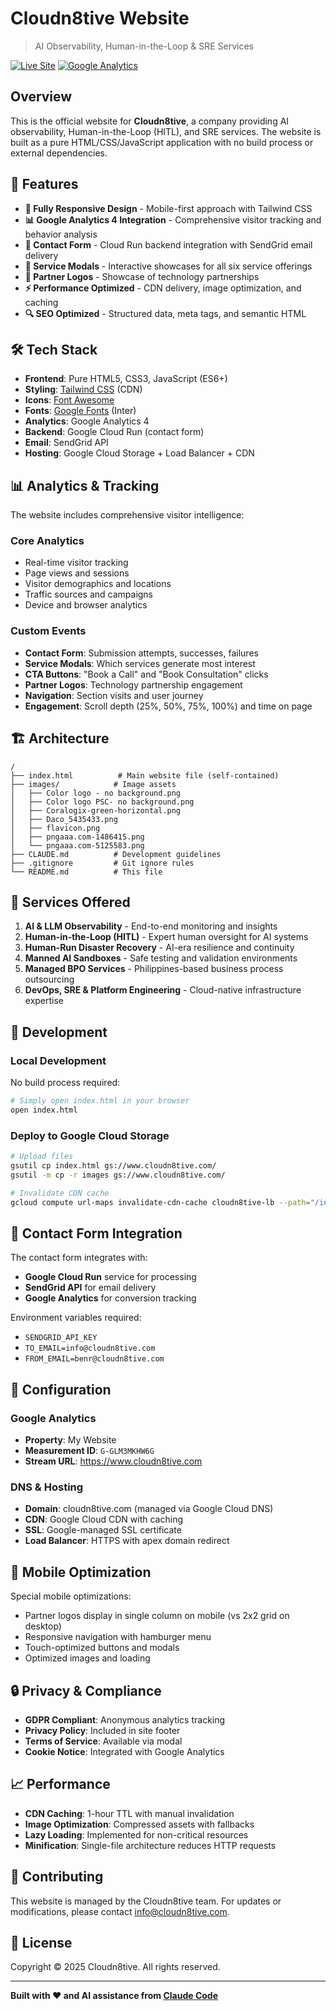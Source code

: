 # Cloudn8tive Website

> AI Observability, Human-in-the-Loop & SRE Services

[![Live Site](https://img.shields.io/badge/🌐_Live_Site-www.cloudn8tive.com-green)](https://www.cloudn8tive.com)
[![Google Analytics](https://img.shields.io/badge/Analytics-Google_Analytics_4-blue)](https://analytics.google.com)

## Overview

This is the official website for **Cloudn8tive**, a company providing AI observability, Human-in-the-Loop (HITL), and SRE services. The website is built as a pure HTML/CSS/JavaScript application with no build process or external dependencies.

## 🚀 Features

- **📱 Fully Responsive Design** - Mobile-first approach with Tailwind CSS
- **📊 Google Analytics 4 Integration** - Comprehensive visitor tracking and behavior analysis  
- **📝 Contact Form** - Cloud Run backend integration with SendGrid email delivery
- **🎯 Service Modals** - Interactive showcases for all six service offerings
- **👥 Partner Logos** - Showcase of technology partnerships
- **⚡ Performance Optimized** - CDN delivery, image optimization, and caching
- **🔍 SEO Optimized** - Structured data, meta tags, and semantic HTML

## 🛠 Tech Stack

- **Frontend**: Pure HTML5, CSS3, JavaScript (ES6+)
- **Styling**: [Tailwind CSS](https://tailwindcss.com) (CDN)
- **Icons**: [Font Awesome](https://fontawesome.com)
- **Fonts**: [Google Fonts](https://fonts.google.com) (Inter)
- **Analytics**: Google Analytics 4
- **Backend**: Google Cloud Run (contact form)
- **Email**: SendGrid API
- **Hosting**: Google Cloud Storage + Load Balancer + CDN

## 📊 Analytics & Tracking

The website includes comprehensive visitor intelligence:

### Core Analytics
- Real-time visitor tracking
- Page views and sessions  
- Visitor demographics and locations
- Traffic sources and campaigns
- Device and browser analytics

### Custom Events
- **Contact Form**: Submission attempts, successes, failures
- **Service Modals**: Which services generate most interest
- **CTA Buttons**: "Book a Call" and "Book Consultation" clicks  
- **Partner Logos**: Technology partnership engagement
- **Navigation**: Section visits and user journey
- **Engagement**: Scroll depth (25%, 50%, 75%, 100%) and time on page

## 🏗 Architecture

```
/
├── index.html          # Main website file (self-contained)
├── images/            # Image assets
│   ├── Color logo - no background.png
│   ├── Color logo PSC- no background.png  
│   ├── Coralogix-green-horizontal.png
│   ├── Daco_5435433.png
│   ├── flavicon.png
│   ├── pngaaa.com-1486415.png
│   └── pngaaa.com-5125583.png
├── CLAUDE.md          # Development guidelines
├── .gitignore         # Git ignore rules
└── README.md          # This file
```

## 🎯 Services Offered

1. **AI & LLM Observability** - End-to-end monitoring and insights
2. **Human-in-the-Loop (HITL)** - Expert human oversight for AI systems  
3. **Human-Run Disaster Recovery** - AI-era resilience and continuity
4. **Manned AI Sandboxes** - Safe testing and validation environments
5. **Managed BPO Services** - Philippines-based business process outsourcing
6. **DevOps, SRE & Platform Engineering** - Cloud-native infrastructure expertise

## 🚀 Development

### Local Development
No build process required:
```bash
# Simply open index.html in your browser
open index.html
```

### Deploy to Google Cloud Storage
```bash
# Upload files
gsutil cp index.html gs://www.cloudn8tive.com/
gsutil -m cp -r images gs://www.cloudn8tive.com/

# Invalidate CDN cache  
gcloud compute url-maps invalidate-cdn-cache cloudn8tive-lb --path="/index.html"
```

## 📧 Contact Form Integration

The contact form integrates with:
- **Google Cloud Run** service for processing
- **SendGrid API** for email delivery
- **Google Analytics** for conversion tracking

Environment variables required:
- `SENDGRID_API_KEY`
- `TO_EMAIL=info@cloudn8tive.com`  
- `FROM_EMAIL=benr@cloudn8tive.com`

## 🔧 Configuration

### Google Analytics
- **Property**: My Website
- **Measurement ID**: `G-GLM3MKHW6G`  
- **Stream URL**: https://www.cloudn8tive.com

### DNS & Hosting
- **Domain**: cloudn8tive.com (managed via Google Cloud DNS)
- **CDN**: Google Cloud CDN with caching
- **SSL**: Google-managed SSL certificate
- **Load Balancer**: HTTPS with apex domain redirect

## 📱 Mobile Optimization

Special mobile optimizations:
- Partner logos display in single column on mobile (vs 2x2 grid on desktop)
- Responsive navigation with hamburger menu
- Touch-optimized buttons and modals
- Optimized images and loading

## 🔒 Privacy & Compliance

- **GDPR Compliant**: Anonymous analytics tracking
- **Privacy Policy**: Included in site footer
- **Terms of Service**: Available via modal
- **Cookie Notice**: Integrated with Google Analytics

## 📈 Performance

- **CDN Caching**: 1-hour TTL with manual invalidation
- **Image Optimization**: Compressed assets with fallbacks
- **Lazy Loading**: Implemented for non-critical resources  
- **Minification**: Single-file architecture reduces HTTP requests

## 🤝 Contributing

This website is managed by the Cloudn8tive team. For updates or modifications, please contact [info@cloudn8tive.com](mailto:info@cloudn8tive.com).

## 📄 License

Copyright © 2025 Cloudn8tive. All rights reserved.

---

**Built with ❤️ and AI assistance from [Claude Code](https://claude.ai/code)**